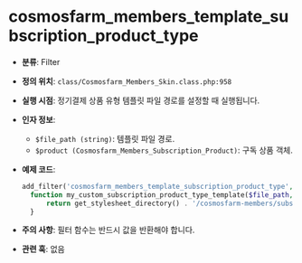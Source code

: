 # cosmosfarm_members_template_subscription_product_type

- **분류**: Filter
- **정의 위치**: `class/Cosmosfarm_Members_Skin.class.php:958`
- **실행 시점**: 정기결제 상품 유형 템플릿 파일 경로를 설정할 때 실행됩니다.
- **인자 정보**:
  - `$file_path (string)`: 템플릿 파일 경로.
  - `$product (Cosmosfarm_Members_Subscription_Product)`: 구독 상품 객체.
- **예제 코드**:

  ```php
  add_filter('cosmosfarm_members_template_subscription_product_type', 'my_custom_subscription_product_type_template', 10, 2);
    function my_custom_subscription_product_type_template($file_path, $product) {
        return get_stylesheet_directory() . '/cosmosfarm-members/subscription-product-type.php';
    }
  ```

- **주의 사항**: 필터 함수는 반드시 값을 반환해야 합니다.
- **관련 훅**: 없음
